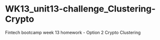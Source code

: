 # WK13_unit13-challenge_Clustering-Crypto
Fintech bootcamp week 13 homework - Option 2 Crypto Clustering
